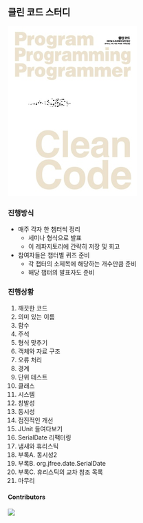 ## 클린 코드 스터디

![Cover](assets/cover.jpg)

### 진행방식

- 매주 각자 한 챕터씩 정리
  - 세미나 형식으로 발표
  - 이 레파지토리에 간략히 저장 및 회고
- 참여자들은 챕터별 퀴즈 준비
  - 각 챕터의 소제목에 해당하는 개수만큼 준비
  - 해당 챕터의 발표자도 준비

### 진행상황

1. 깨끗한 코드
2. 의미 있는 이름
3. 함수
4. 주석
5. 형식 맞추기
6. 객체와 자료 구조
7. 오류 처리
8. 경계
9. 단위 테스트
10. 클래스
11. 시스템
12. 창발성
13. 동시성
14. 점진적인 개선
15. JUnit 들여다보기
16. SerialDate 리팩터링
17. 냄새와 휴리스틱
18. 부록A. 동시성2
19. 부록B. org.jfree.date.SerialDate
20. 부록C. 휴리스틱의 교차 참조 목록
21. 마무리


#### Contributors

<a href="https://github.com/Road-of-CODEr/do-it-react/graphs/contributors">
  <img src="https://contributors-img.web.app/image?repo=Road-of-CODEr/do-it-react" />
</a>
